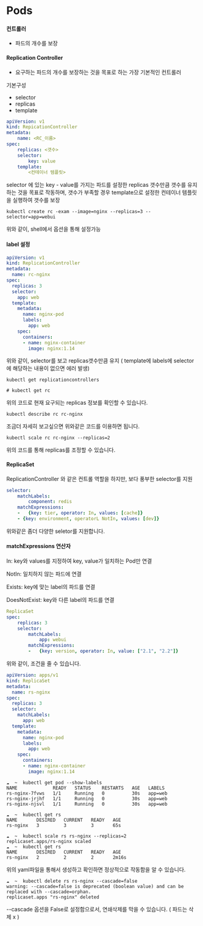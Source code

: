 # Pods



#### 컨트롤러

- 파드의 개수를 보장



#### Replication Controller

- 요구하는 파드의 개수를 보장하는 것을 목표로 하는 가장 기본적인 컨트롤러

기본구성

- selector
- replicas
- template

```yaml
apiVersion: v1
kind: RepicationController
metadata:
	name: <RC_이름>
spec:
	replicas: <갯수>
	selector:
		key: value
	template:
		<컨테이너 템플릿>
```

selector 에 있는  key - value를 가지는 파드를 설정한 replicas 갯수만큼 갯수를 유지하는 것을 목표로 작동하며, 갯수가 부족할 경우 template으로 설정한 컨테이너 템플릿을 실행하여 갯수를 보장



```shell
kubectl create rc -exam --image=nginx --replicas=3 --selector=app=webui
```

위와 같이, shell에서 옵션을 통해 설정가능



#### label 설정

```yaml
apiVersion: v1
kind: ReplicationController
metadata:
  name: rc-nginx
spec:
  replicas: 3
  selector:
    app: web
  template:
    metadata:
      name: nginx-pod
      labels:
        app: web
    spec:
      containers:
      - name: nginx-container
        image: nginx:1.14
```

위와 같이, selector를 보고 replicas갯수만큼 유지 ( template에 labels에 selector에 해당하는 내용이 없으면 에러 발생)



```shell
kubectl get replicationcontrollers

# kubectl get rc
```

위의 코드로 현재 요구되는 replicas 정보를 확인할 수 있습니다.



```shell
kubectl describe rc rc-nginx
```

조금더 자세히 보고싶으면 위와같은 코드를 이용하면 됩니다.



```shell
kubectl scale rc rc-nginx --replicas=2
```

위의 코드를 통해 replicas를 조정할 수 있습니다.



#### ReplicaSet

ReplicationController 와 같은 컨트롤 역할을 하지만, 보다 풍부한 selector를 지원

```yaml
selector:
	matchLabels:
		component: redis
	matchExpressions:
	-	{key: tier, operator: In, values: [cache]}
	- {key: environment, operatorL NotIn, values: [dev]}
```

위와같은 좀더 다양한 seletor를 지원합니다.



#### matchExpressions 연산자

In: key와 values를 지정하여 key, value가 일치하는 Pod만 연결

NotIn: 일치하지 않는 파드에 연결

Exists: key에 맞는 label의 파드를 연결

DoesNotExist: key와 다른 label의 파드를 연결



```yaml
ReplicaSet
spec:
	replicas: 3
	selector:
		matchLabels:
			app: webui
		matchExpressions:
		-	{key: version, operator: In, value: ["2.1", "2.2"]}
```

위와 같이, 조건을 줄 수 있습니다.



```yaml
apiVersion: apps/v1
kind: ReplicaSet
metadata:
  name: rs-nginx
spec:
  replicas: 3
  selector:
    matchLabels:
      app: web 
  template:
    metadata:
      name: nginx-pod
      labels:
        app: web
    spec:
      containers:
      - name: nginx-container
        image: nginx:1.14 
```



```shell
☁  ~  kubectl get pod --show-labels
NAME             READY   STATUS    RESTARTS   AGE   LABELS
rs-nginx-7fvws   1/1     Running   0          30s   app=web
rs-nginx-jrjhf   1/1     Running   0          30s   app=web
rs-nginx-njsvl   1/1     Running   0          30s   app=web

☁  ~  kubectl get rs
NAME       DESIRED   CURRENT   READY   AGE
rs-nginx   3         3         3       65s

☁  ~  kubectl scale rs rs-nginx --replicas=2
replicaset.apps/rs-nginx scaled
☁  ~  kubectl get rs
NAME       DESIRED   CURRENT   READY   AGE
rs-nginx   2         2         2       2m16s
```

위의 yaml파일을 통해서  생성하고 확인하면 정상적으로 작동함을 알 수 있습니다.

```shell
☁  ~  kubectl delete rs rs-nginx --cascade=false
warning: --cascade=false is deprecated (boolean value) and can be replaced with --cascade=orphan.
replicaset.apps "rs-nginx" deleted
```

--cascade 옵션을 False로 설정함으로서, 연쇄삭제를 막을 수 있습니다. ( 파드는 삭제 x )

